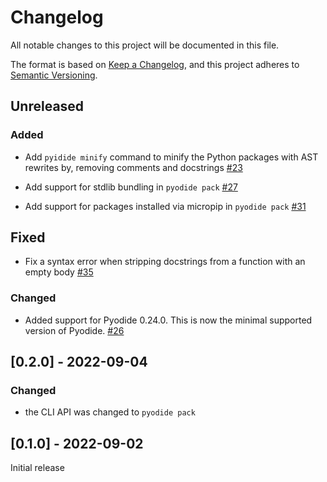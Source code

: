 # Changelog
All notable changes to this project will be documented in this file.

The format is based on [Keep a Changelog](https://keepachangelog.com/en/1.0.0/),
and this project adheres to [Semantic Versioning](https://semver.org/spec/v2.0.0.html).

## Unreleased

### Added

 - Add `pyidide minify` command to minify the Python packages with AST rewrites by,
   removing comments and docstrings
   [#23](https://github.com/pyodide/pyodide-pack/pull/23)

 - Add support for stdlib bundling in `pyodide pack`
   [#27](https://github.com/pyodide/pyodide-pack/pull/27)

 - Add support for packages installed via micropip in `pyodide pack`
   [#31](https://github.com/pyodide/pyodide-pack/pull/31)

## Fixed

 - Fix a syntax error when stripping docstrings from a function with an empty body
   [#35](https://github.com/pyodide/pyodide-pack/pull/35)


### Changed

 - Added support for Pyodide 0.24.0. This is now the minimal supported version of Pyodide.
   [#26](https://github.com/pyodide/pyodide-pack/pull/26)

## [0.2.0] - 2022-09-04

### Changed

 - the CLI API was changed to `pyodide pack`

## [0.1.0] - 2022-09-02

Initial release
